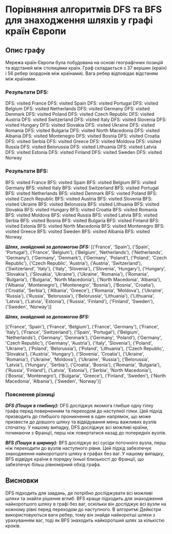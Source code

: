# Порівняння алгоритмів DFS та BFS для знаходження шляхів у графі країн Європи

## Опис графу
Мережа країн Європи була побудована на основі географічних позицій та відстаней між столицями країн. Граф складається з 37 вершин (країн) і 56 ребер (кордонів між країнами). Вага ребер відповідає відстаням між країнами.


### Результати DFS:

DFS: visited France
DFS: visited Spain
DFS: visited Portugal
DFS: visited Belgium
DFS: visited Netherlands
DFS: visited Germany
DFS: visited Denmark
DFS: visited Poland
DFS: visited Czech Republic
DFS: visited Austria
DFS: visited Switzerland
DFS: visited Italy
DFS: visited Slovenia
DFS: visited Hungary
DFS: visited Slovakia
DFS: visited Ukraine
DFS: visited Romania
DFS: visited Bulgaria
DFS: visited North Macedonia
DFS: visited Albania
DFS: visited Montenegro
DFS: visited Bosnia
DFS: visited Croatia
DFS: visited Serbia
DFS: visited Greece
DFS: visited Moldova
DFS: visited Russia
DFS: visited Belorussia
DFS: visited Lithuania
DFS: visited Latvia
DFS: visited Estonia
DFS: visited Finland
DFS: visited Sweden
DFS: visited Norway


### Результати BFS:

BFS: visited France
BFS: visited Spain
BFS: visited Belgium
BFS: visited Germany
BFS: visited Italy
BFS: visited Switzerland
BFS: visited Portugal
BFS: visited Netherlands
BFS: visited Denmark
BFS: visited Poland
BFS: visited Czech Republic
BFS: visited Austria
BFS: visited Slovenia
BFS: visited Ukraine
BFS: visited Belorussia
BFS: visited Lithuania
BFS: visited Slovakia
BFS: visited Hungary
BFS: visited Croatia
BFS: visited Romania
BFS: visited Moldova
BFS: visited Russia
BFS: visited Latvia
BFS: visited Serbia
BFS: visited Bosnia
BFS: visited Bulgaria
BFS: visited Finland
BFS: visited Estonia
BFS: visited North Macedonia
BFS: visited Montenegro
BFS: visited Greece
BFS: visited Sweden
BFS: visited Albania
BFS: visited Norway


***Шлях, знайдений за допомогою DFS:***
[('France', 'Spain'), ('Spain', 'Portugal'), ('France', 'Belgium'), ('Belgium', 'Netherlands'), ('Netherlands', 'Germany'), ('Germany', 'Denmark'), ('Germany', 'Poland'), ('Poland', 'Czech Republic'), ('Czech Republic', 'Austria'), ('Austria', 'Switzerland'), ('Switzerland', 'Italy'), ('Italy', 'Slovenia'), ('Slovenia', 'Hungary'), ('Hungary', 'Slovakia'), ('Slovakia', 'Ukraine'), ('Ukraine', 'Romania'), ('Romania', 'Bulgaria'), ('Bulgaria', 'North Macedonia'), ('North Macedonia', 'Albania'), ('Albania', 'Montenegro'), ('Montenegro', 'Bosnia'), ('Bosnia', 'Croatia'), ('Croatia', 'Serbia'), ('Albania', 'Greece'), ('Romania', 'Moldova'), ('Ukraine', 'Russia'), ('Russia', 'Belorussia'), ('Belorussia', 'Lithuania'), ('Lithuania', 'Latvia'), ('Latvia', 'Estonia'), ('Russia', 'Finland'), ('Finland', 'Sweden'), ('Sweden', 'Norway')]

***Шлях, знайдений за допомогою BFS:***

[('France', 'Spain'), ('France', 'Belgium'), ('France', 'Germany'), ('France', 'Italy'), ('France', 'Switzerland'), ('Spain', 'Portugal'), ('Belgium', 'Netherlands'), ('Germany', 'Denmark'), ('Germany', 'Poland'), ('Germany', 'Czech Republic'), ('Germany', 'Austria'), ('Italy', 'Slovenia'), ('Poland', 'Ukraine'), ('Poland', 'Belorussia'), ('Poland', 'Lithuania'), ('Czech Republic', 'Slovakia'), ('Austria', 'Hungary'), ('Slovenia', 'Croatia'), ('Ukraine', 'Romania'), ('Ukraine', 'Moldova'), ('Ukraine', 'Russia'), ('Belorussia', 'Latvia'), ('Hungary', 'Serbia'), ('Croatia', 'Bosnia'), ('Romania', 'Bulgaria'), ('Russia', 'Finland'), ('Latvia', 'Estonia'), ('Serbia', 'North Macedonia'), ('Bosnia', 'Montenegro'), ('Bulgaria', 'Greece'), ('Finland', 'Sweden'), ('North Macedonia', 'Albania'), ('Sweden', 'Norway')]


### Пояснення різниці

***DFS (Пошук в глибину):***
DFS досліджує якомога глибше одну гілку графа перед поверненням та переходом до наступної гілки.
Цей підхід призводить до глибшого проникнення в один напрямок, що може призвести до довшого шляху та відвідування менш важливих вузлів спочатку.
У нашому випадку, DFS досліджує всі можливі країни, починаючи з Франції, перш ніж повертатися назад до попередніх вузлів.

***BFS (Пошук в ширину):***
BFS досліджує всі сусіди поточного вузла, перш ніж переходити до вузлів наступного рівня.
Цей підхід забезпечує знаходження найкоротшого шляху в графах без ваг.
У нашому випадку, BFS відвідує країни в порядку їхньої близькості до Франції, що забезпечує більш рівномірний обхід графа.

## Висновки
DFS підходить для завдань, де потрібно досліджувати всі можливі шляхи та знайти рішення вглиб.
BFS краще підходить для знаходження найкоротшого шляху в графі без ваг, оскільки він досліджує всі вузли на кожному рівні перед переходом до наступного.
В алгоритмі Дейкстри використовуються ваги ребер, тому він знайде найкоротші шляхи з урахуванням ваг, тоді як BFS знаходить найкоротший шлях за кількістю кроків.